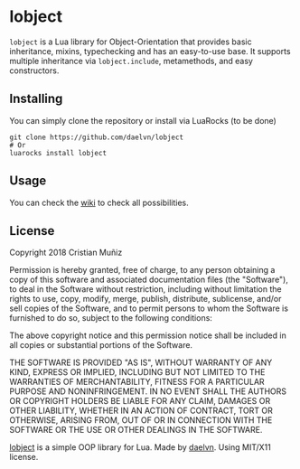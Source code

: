 # lobject
`lobject` is a Lua library for Object-Orientation that provides basic inheritance, mixins, typechecking and has an easy-to-use base.
It supports multiple inheritance via `lobject.include`, metamethods, and easy constructors.
## Installing
You can simply clone the repository or install via LuaRocks (to be done)
```
git clone https://github.com/daelvn/lobject
# Or
luarocks install lobject
```
## Usage
You can check the [wiki](Home.md) to check all possibilities.
## License
Copyright 2018 Cristian Muñiz

Permission is hereby granted, free of charge, to any person obtaining a copy of this software and associated documentation files (the "Software"), to deal in the Software without restriction, including without limitation the rights to use, copy, modify, merge, publish, distribute, sublicense, and/or sell copies of the Software, and to permit persons to whom the Software is furnished to do so, subject to the following conditions:

The above copyright notice and this permission notice shall be included in all copies or substantial portions of the Software.

THE SOFTWARE IS PROVIDED "AS IS", WITHOUT WARRANTY OF ANY KIND, EXPRESS OR IMPLIED, INCLUDING BUT NOT LIMITED TO THE WARRANTIES OF MERCHANTABILITY, FITNESS FOR A PARTICULAR PURPOSE AND NONINFRINGEMENT. IN NO EVENT SHALL THE AUTHORS OR COPYRIGHT HOLDERS BE LIABLE FOR ANY CLAIM, DAMAGES OR OTHER LIABILITY, WHETHER IN AN ACTION OF CONTRACT, TORT OR OTHERWISE, ARISING FROM, OUT OF OR IN CONNECTION WITH THE SOFTWARE OR THE USE OR OTHER DEALINGS IN THE SOFTWARE.

[lobject](http://lobject.daelvn.ga/) is a simple OOP library for Lua.
Made by [daelvn](http://me.daelvn.ga).
Using MIT/X11 license.
